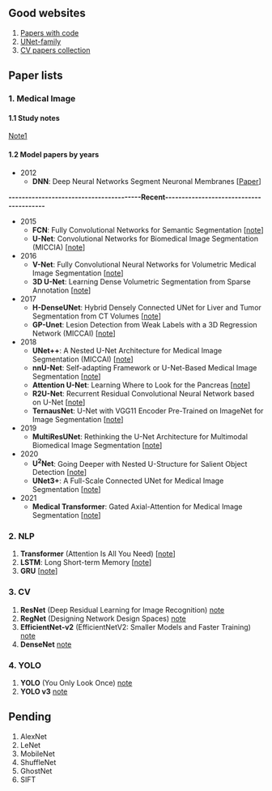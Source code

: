 ## Good websites
1. [Papers with code](https://paperswithcode.com/)
2. [UNet-family](https://github.com/ShawnBIT/UNet-family)
3. [CV papers collection](https://painterdrown.github.io/cv/)

## Paper lists
### 1. Medical Image
  #### 1.1 Study notes
  [Note1](https://github.com/ruiyangqin2016/paper_review/blob/main/Study_notes/main.md)
  #### 1.2 Model papers by years
  - 2012
    - **DNN**: Deep Neural Networks Segment Neuronal Membranes [[Paper](https://people.idsia.ch/~juergen/nips2012.pdf)]
    
  **----------------------------------------Recent----------------------------------------**
  - 2015
    - **FCN**: Fully Convolutional Networks for Semantic Segmentation [[note](https://github.com/ruiyangqin2016/paper_review/blob/main/CNN/FCN.md)]
    - **U-Net**: Convolutional Networks for Biomedical Image Segmentation (MICCIA) [[note](https://github.com/ruiyangqin2016/paper_review/blob/main/image_segmentation/UNet.md)]
  - 2016
    - **V-Net**: Fully Convolutional Neural Networks for Volumetric Medical Image Segmentation [[note](https://github.com/ruiyangqin2016/paper_review/blob/main/image_segmentation/2016/VNet.md)]
    - **3D U-Net**: Learning Dense Volumetric Segmentation from Sparse Annotation [[note](https://github.com/ruiyangqin2016/paper_review/blob/main/image_segmentation/2016/3DUNet.md)]
  - 2017
    - **H-DenseUNet**: Hybrid Densely Connected UNet for Liver and Tumor Segmentation from CT Volumes [[note](https://github.com/ruiyangqin2016/paper_review/blob/main/image_segmentation/2017/H-DenseUNet.md)]
    - **GP-Unet**: Lesion Detection from Weak Labels with a 3D Regression Network (MICCAI) [[note](https://github.com/ruiyangqin2016/paper_review/blob/main/image_segmentation/2017/GP-UNet.md)]
  - 2018
    - **UNet++**: A Nested U-Net Architecture for Medical Image Segmentation (MICCAI) [[note](https://github.com/ruiyangqin2016/paper_review/blob/main/image_segmentation/unet%2B%2B.md)]
    - **nnU-Net**: Self-adapting Framework or U-Net-Based Medical Image Segmentation [[note](https://github.com/ruiyangqin2016/paper_review/blob/main/image_segmentation/nnU-Net.md)]
    - **Attention U-Net**: Learning Where to Look for the Pancreas [[note](https://github.com/ruiyangqin2016/paper_review/blob/main/image_segmentation/attention_unet.md)]
    - **R2U-Net**: Recurrent Residual Convolutional Neural Network based on U-Net [[note](https://github.com/ruiyangqin2016/paper_review/blob/main/image_segmentation/R2U-Net.md)]
    - **TernausNet**: U-Net with VGG11 Encoder Pre-Trained on ImageNet for Image Segmentation [[note](https://github.com/ruiyangqin2016/paper_review/edit/main/image_segmentation/TernausNet.md)]
  - 2019
    - **MultiResUNet**: Rethinking the U-Net Architecture for Multimodal Biomedical Image Segmentation [[note](https://github.com/ruiyangqin2016/paper_review/blob/main/image_segmentation/multiResNet.md)]
  - 2020
    - **U<sup>2</sup>Net**: Going Deeper with Nested U-Structure for Salient Object Detection [[note](https://github.com/ruiyangqin2016/paper_review/blob/main/image_segmentation/2020/U2Net.md)]
    - **UNet3+**: A Full-Scale Connected UNet for Medical Image Segmentation [[note](https://github.com/ruiyangqin2016/paper_review/blob/main/image_segmentation/2020/UNet3Plus.md)]
  - 2021
    - **Medical Transformer**: Gated Axial-Attention for Medical Image Segmentation [[note](https://github.com/ruiyangqin2016/paper_review/blob/main/MICCAI/gated_axial.md)]


### 2. NLP
1. **Transformer** (Attention Is All You Need) [[note](https://github.com/ruiyangqin2016/paper_review/blob/main/image_segmentation/Transformer.md)]
2. **LSTM**: Long Short-term Memory [[note](https://github.com/ruiyangqin2016/paper_review/blob/main/RNN/lstm.md)]
3. **GRU** [[note](https://github.com/ruiyangqin2016/paper_review/blob/main/RNN/GRU.md)]

### 3. CV
1. **ResNet** (Deep Residual Learning for Image Recognition) [note](https://github.com/ruiyangqin2016/paper_review/blob/main/CNN/ResNet.md)
2. **RegNet** (Designing Network Design Spaces) [note](https://github.com/ruiyangqin2016/paper_review/blob/main/CNN/RegNet.md)
3. **EfficientNet-v2** (EfficientNetV2: Smaller Models and Faster Training) [note](https://github.com/ruiyangqin2016/paper_review/edit/main/CNN/EfficientNet_v2.md)
4. **DenseNet** [note](https://github.com/ruiyangqin2016/paper_review/blob/main/CNN/DenseNet.md)

### 4. YOLO
1. **YOLO** (You Only Look Once) [note](https://github.com/ruiyangqin2016/paper_review/blob/main/CNN/YOLO.md)
2. **YOLO v3** [note](https://github.com/ruiyangqin2016/paper_review/blob/main/CNN/YOLOv3.md)

## Pending
1. AlexNet
2. LeNet
3. MobileNet
5. ShuffleNet
6. GhostNet
7. SIFT
